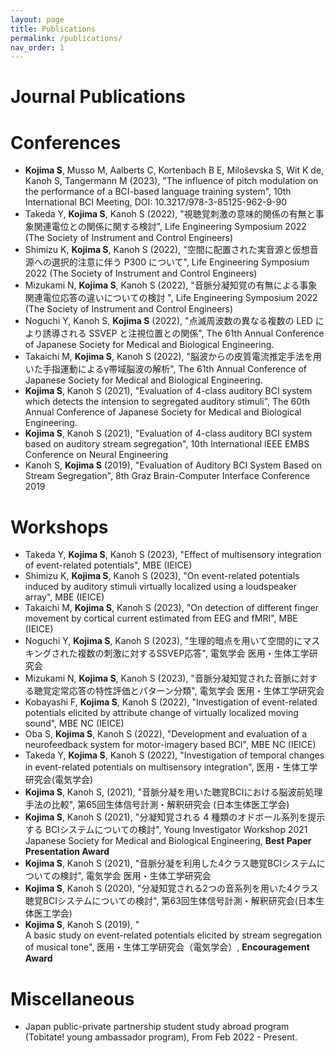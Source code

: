 ```yaml
---
layout: page
title: Publications
permalink: /publications/
nav_order: 1
---
```


# Journal Publications

# Conferences
- **Kojima S**, Musso M, Aalberts C, Kortenbach B E, Miloševska S, Wit K de, Kanoh S, Tangermann M (2023), "The influence of pitch modulation on the performance of a BCI-based language training system", 10th International BCI Meeting, DOI: 10.3217/978-3-85125-962-9-90
- Takeda Y, **Kojima S**, Kanoh S (2022), "視聴覚刺激の意味的関係の有無と事象関連電位との関係に関する検討",  Life Engineering Symposium 2022 (The Society of Instrument and Control Engineers)
- Shimizu K, **Kojima S**, Kanoh S (2022), "空間に配置された実⾳源と仮想⾳源への選択的注意に伴う P300 について", Life Engineering Symposium 2022 (The Society of Instrument and Control Engineers)
- Mizukami N, **Kojima S**, Kanoh S (2022), "⾳脈分凝知覚の有無による事象関連電位応答の違いについての検討 ", Life Engineering Symposium 2022 (The Society of Instrument and Control Engineers)
- Noguchi Y, Kanoh S, **Kojima S** (2022), "点滅周波数の異なる複数の LED により誘導される SSVEP と注視位置との関係", The 61th Annual Conference of Japanese Society for Medical and Biological Engineering.
- Takaichi M, **Kojima S**, Kanoh S (2022), "脳波からの皮質電流推定手法を用いた手指運動によるγ帯域脳波の解析", The 61th Annual Conference of Japanese Society for Medical and Biological Engineering.
- **Kojima S**, Kanoh S (2021), "Evaluation of 4-class auditory BCI system which detects the intension to segregated auditory stimuli", The 60th Annual Conference of Japanese Society for Medical and Biological Engineering.
- **Kojima S**, Kanoh S (2021), "Evaluation of 4-class auditory BCI system based on auditory stream segregation", 10th International IEEE EMBS Conference on Neural Engineering
- Kanoh S, **Kojima S** (2019), "Evaluation of Auditory BCI System Based on Stream Segregation", 8th Graz Brain-Computer Interface Conference 2019

# Workshops
- Takeda Y, **Kojima S**, Kanoh S (2023), "Effect of multisensory integration of event-related potentials", MBE (IEICE)
- Shimizu K, **Kojima S**, Kanoh S (2023), "On event-related potentials induced by auditory stimuli virtually localized using a loudspeaker array", MBE (IEICE)
- Takaichi M, **Kojima S**, Kanoh S (2023), "On detection of different finger movement by cortical current estimated from EEG and fMRI", MBE (IEICE)
- Noguchi Y, **Kojima S**, Kanoh S (2023), "生理的暗点を用いて空間的にマスキングされた複数の刺激に対するSSVEP応答", 電気学会 医用・生体工学研究会
- Mizukami N, **Kojima S**, Kanoh S (2023), "音脈分凝知覚された音脈に対する聴覚定常応答の特性評価とパターン分類", 電気学会 医用・生体工学研究会
- Kobayashi F, **Kojima S**, Kanoh S (2022), "Investigation of event-related potentials elicited by attribute change of virtually localized moving sound", MBE NC (IEICE)
- Oba S, **Kojima S**, Kanoh S (2022), "Development and evaluation of a neurofeedback system for motor-imagery based BCI", MBE NC (IEICE)
- Takeda Y, **Kojima S**, Kanoh S (2022), "Investigation of temporal changes in event-related potentials on multisensory integration", 医用・生体工学研究会(電気学会)
- **Kojima S**, Kanoh S, (2021), "音脈分凝を用いた聴覚BCIにおける脳波前処理手法の比較", 第65回生体信号計測・解釈研究会 (日本生体医工学会)
- **Kojima S**, Kanoh S (2021), "分凝知覚される 4 種類のオドボール系列を提示する BCIシステムについての検討", Young Investigator Workshop 2021 Japanese Society for Medical and Biological Engineering, **Best Paper Presentation Award**
- **Kojima S**, Kanoh S (2021), "音脈分凝を利用した4クラス聴覚BCIシステムについての検討", 電気学会 医用・生体工学研究会
- **Kojima S**, Kanoh S (2020), "分凝知覚される2つの音系列を用いた4クラス聴覚BCIシステムについての検討", 第63回生体信号計測・解釈研究会(日本生体医工学会)
- **Kojima S**, Kanoh S (2019), "	
A basic study on event-related potentials elicited by stream segregation of musical tone", 医用・生体工学研究会（電気学会）, **Encouragement Award**

# Miscellaneous
- Japan public-private partnership student study abroad program (Tobitate! young ambassador program), From Feb 2022 - Present.
